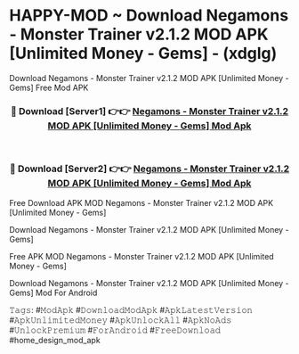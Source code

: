 # HAPPY-MOD ~ Download Negamons - Monster Trainer v2.1.2 MOD APK [Unlimited Money - Gems] - (xdglg)
Download Negamons - Monster Trainer v2.1.2 MOD APK [Unlimited Money - Gems] Free Mod APK

<div align="center">
<h3>🔴 Download [Server1] 👉👉 <a href="https://apk-comot.site?title=Negamons_-_Monster_Trainer_v2.1.2_MOD_APK_[Unlimited_Money_-_Gems]">Negamons - Monster Trainer v2.1.2 MOD APK [Unlimited Money - Gems] Mod Apk</a></h3><br>

<h3>🔴 Download [Server2] 👉👉 <a href="https://apk-comot.site?title=Negamons_-_Monster_Trainer_v2.1.2_MOD_APK_[Unlimited_Money_-_Gems]">Negamons - Monster Trainer v2.1.2 MOD APK [Unlimited Money - Gems] Mod Apk</a></h3>
</div>


Free Download APK MOD Negamons - Monster Trainer v2.1.2 MOD APK [Unlimited Money - Gems]

Download Negamons - Monster Trainer v2.1.2 MOD APK [Unlimited Money - Gems] 

Free APK MOD Negamons - Monster Trainer v2.1.2 MOD APK [Unlimited Money - Gems] 

Download Negamons - Monster Trainer v2.1.2 MOD APK [Unlimited Money - Gems] Mod For Android

𝚃𝚊𝚐𝚜: #𝙼𝚘𝚍𝙰𝚙𝚔 #𝙳𝚘𝚠𝚗𝚕𝚘𝚊𝚍𝙼𝚘𝚍𝙰𝚙𝚔 #𝙰𝚙𝚔𝙻𝚊𝚝𝚎𝚜𝚝𝚅𝚎𝚛𝚜𝚒𝚘𝚗 #𝙰𝚙𝚔𝚄𝚗𝚕𝚒𝚖𝚒𝚝𝚎𝚍𝙼𝚘𝚗𝚎𝚢 #𝙰𝚙𝚔𝚄𝚗𝚕𝚘𝚌𝚔𝙰𝚕𝚕 #𝙰𝚙𝚔𝙽𝚘𝙰𝚍𝚜 #𝚄𝚗𝚕𝚘𝚌𝚔𝙿𝚛𝚎𝚖𝚒𝚞𝚖 #𝙵𝚘𝚛𝙰𝚗𝚍𝚛𝚘𝚒𝚍 #𝙵𝚛𝚎𝚎𝙳𝚘𝚠𝚗𝚕𝚘𝚊𝚍 #home_design_mod_apk